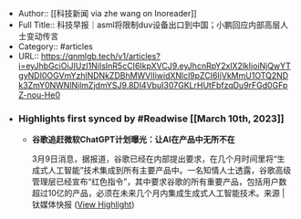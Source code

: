 - Author:: [[科技新闻 via zhe wang on Inoreader]]
- Full Title:: 科技早报｜asml将限制duv设备出口到中国；小鹏回应内部高层人士变动传言
- Category:: #articles
- URL:: https://qnmlgb.tech/v1/articles?i=eyJhbGciOiJIUzI1NiIsInR5cCI6IkpXVCJ9.eyJhcnRpY2xlX2lkIjoiNjQwYTgyNDI0OGVmYzhlNDNkZDBhMWVlIiwidXNlcl9pZCI6IjVkMmU1OTQ2NDk3ZmY0NWNlNjlmZjdmYSJ9.8Dl4VbuI307GKLrHUtFbfzqDu9rFGd0GFpZ-nou-He0
- ### Highlights first synced by #Readwise [[March 10th, 2023]]
    - **谷歌追赶微软ChatGPT计划曝光：让AI在产品中无所不在**
      
      3月9日消息，据报道，谷歌已经在内部提出要求，在几个月时间里将“生成式人工智能”技术集成到所有主要产品中。一名知情人士透露，谷歌高级管理层已经宣布“红色指令”，其中要求谷歌的所有重要产品，包括用户数超过10亿的产品，必须在未来几个月内集成生成式人工智能技术。来源 | 钛媒体快报 ([View Highlight](https://read.readwise.io/read/01gv4rnzwmqdra0cyba1njmf68))
